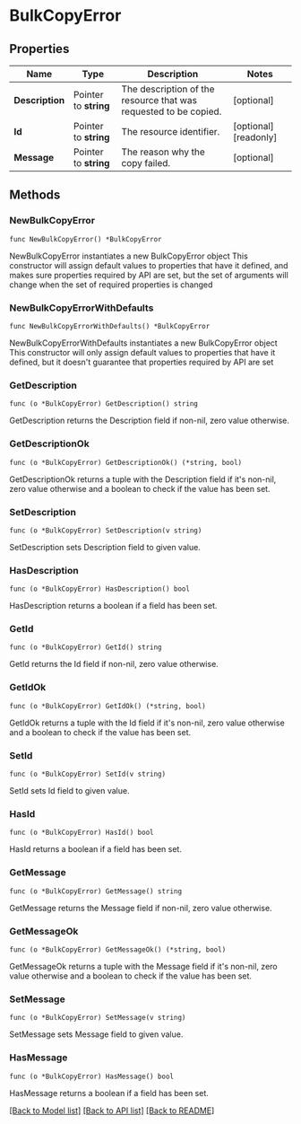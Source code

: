 # BulkCopyError

## Properties

Name | Type | Description | Notes
------------ | ------------- | ------------- | -------------
**Description** | Pointer to **string** | The description of the resource that was requested to be copied. | [optional] 
**Id** | Pointer to **string** | The resource identifier. | [optional] [readonly] 
**Message** | Pointer to **string** | The reason why the copy failed. | [optional] 

## Methods

### NewBulkCopyError

`func NewBulkCopyError() *BulkCopyError`

NewBulkCopyError instantiates a new BulkCopyError object
This constructor will assign default values to properties that have it defined,
and makes sure properties required by API are set, but the set of arguments
will change when the set of required properties is changed

### NewBulkCopyErrorWithDefaults

`func NewBulkCopyErrorWithDefaults() *BulkCopyError`

NewBulkCopyErrorWithDefaults instantiates a new BulkCopyError object
This constructor will only assign default values to properties that have it defined,
but it doesn't guarantee that properties required by API are set

### GetDescription

`func (o *BulkCopyError) GetDescription() string`

GetDescription returns the Description field if non-nil, zero value otherwise.

### GetDescriptionOk

`func (o *BulkCopyError) GetDescriptionOk() (*string, bool)`

GetDescriptionOk returns a tuple with the Description field if it's non-nil, zero value otherwise
and a boolean to check if the value has been set.

### SetDescription

`func (o *BulkCopyError) SetDescription(v string)`

SetDescription sets Description field to given value.

### HasDescription

`func (o *BulkCopyError) HasDescription() bool`

HasDescription returns a boolean if a field has been set.

### GetId

`func (o *BulkCopyError) GetId() string`

GetId returns the Id field if non-nil, zero value otherwise.

### GetIdOk

`func (o *BulkCopyError) GetIdOk() (*string, bool)`

GetIdOk returns a tuple with the Id field if it's non-nil, zero value otherwise
and a boolean to check if the value has been set.

### SetId

`func (o *BulkCopyError) SetId(v string)`

SetId sets Id field to given value.

### HasId

`func (o *BulkCopyError) HasId() bool`

HasId returns a boolean if a field has been set.

### GetMessage

`func (o *BulkCopyError) GetMessage() string`

GetMessage returns the Message field if non-nil, zero value otherwise.

### GetMessageOk

`func (o *BulkCopyError) GetMessageOk() (*string, bool)`

GetMessageOk returns a tuple with the Message field if it's non-nil, zero value otherwise
and a boolean to check if the value has been set.

### SetMessage

`func (o *BulkCopyError) SetMessage(v string)`

SetMessage sets Message field to given value.

### HasMessage

`func (o *BulkCopyError) HasMessage() bool`

HasMessage returns a boolean if a field has been set.


[[Back to Model list]](../README.md#documentation-for-models) [[Back to API list]](../README.md#documentation-for-api-endpoints) [[Back to README]](../README.md)


